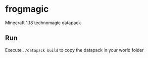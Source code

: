 # frogmagic
Minecraft 1.18 technomagic datapack

## Run

Execute `./datapack build` to copy the datapack in your world folder